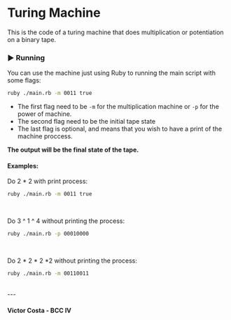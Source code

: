 
<h1>
Turing Machine
</h1>
This is the code of a turing machine that does multiplication or potentiation on a binary tape.

### ▶️ Running

You can use the machine just using Ruby to running the main script with some flags:
```bash
ruby ./main.rb -m 0011 true
```
- The first flag need to be `-m` for the multiplication machine or `-p` for the power of machine.
- The second flag need to be the initial tape state
- The last flag is optional, and means that you wish to have a print of the machine proccess.  

<b>The output will be the final state of the tape.</b>

#### Examples:

Do 2 * 2 with print process:
```bash
ruby ./main.rb -m 0011 true
```
<br/>

Do 3 ^ 1 ^ 4 without printing the process:
```bash
ruby ./main.rb -p 00010000
```
<br/>

Do 2 * 2 * 2 *2 without printing the process:
```bash
ruby ./main.rb -m 00110011
```

<br/>
---
<h4>Victor Costa - BCC IV</h4>